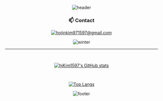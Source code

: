 <div align="center">

![header](https://capsule-render.vercel.app/api?type=shark&color=gradient)

### 📫 Contact
<a href="mailto:hojinkim971597@gmail.com" target="_blank"><img src="https://img.shields.io/badge/gmail-EA4335?style=flat-square&logo=gmail&logoColor=white" alt="hojinkim971597@gmail.com"/></a>

![winter](https://github.com/user-attachments/assets/e2850ea5-5872-4e4f-a675-01db12491d03)

<hr>

<br/>
  
[![hjKim1597's GitHub stats](https://github-readme-stats.vercel.app/api?username=hjKim1597&show_icons=true&hide=contribs,issues&theme=tokyonight)](https://github.com/anuraghazra/github-readme-stats)

 
  <br/>
  
[![Top Langs](https://github-readme-stats.vercel.app/api/top-langs/?username=hjKim1597&layout=compact)](https://github.com/anuraghazra/github-readme-stats)





![footer](https://capsule-render.vercel.app/api?type=shark&color=gradient&section=footer)
